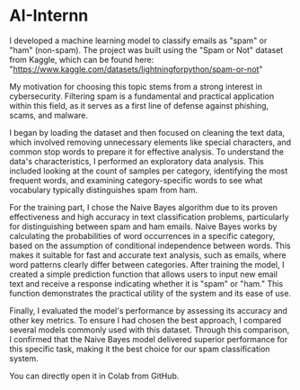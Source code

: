 # AI-Internn

I developed a machine learning model to classify emails as "spam" or "ham" (non-spam). The project was built using the "Spam or Not" dataset from Kaggle, which can be found here: "https://www.kaggle.com/datasets/lightningforpython/spam-or-not"

My motivation for choosing this topic stems from a strong interest in cybersecurity. Filtering spam is a fundamental and practical application within this field, as it serves as a first line of defense against phishing, scams, and malware.

I began by loading the dataset and then focused on cleaning the text data, which involved removing unnecessary elements like special characters, and common stop words to prepare it for effective analysis. To understand the data's characteristics, I performed an exploratory data analysis. This included looking at the count of samples per category, identifying the most frequent words, and examining category-specific words to see what vocabulary typically distinguishes spam from ham.

For the training part, I chose the Naive Bayes algorithm due to its proven effectiveness and high accuracy in text classification problems, particularly for distinguishing between spam and ham emails. Naive Bayes works by calculating the probabilities of word occurrences in a specific category, based on the assumption of conditional independence between words. This makes it suitable for fast and accurate text analysis, such as emails, where word patterns clearly differ between categories. After training the model, I created a simple prediction function that allows users to input new email text and receive a response indicating whether it is "spam" or "ham." This function demonstrates the practical utility of the system and its ease of use.

Finally, I evaluated the model's performance by assessing its accuracy and other key metrics. To ensure I had chosen the best approach, I compared several models commonly used with this dataset. Through this comparison, I confirmed that the Naive Bayes model delivered superior performance for this specific task, making it the best choice for our spam classification system.

You can directly open it in Colab from GitHub.
